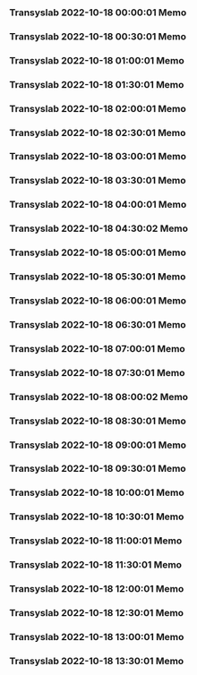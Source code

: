 ### Transyslab 2022-10-18 00:00:01 Memo
### Transyslab 2022-10-18 00:30:01 Memo
### Transyslab 2022-10-18 01:00:01 Memo
### Transyslab 2022-10-18 01:30:01 Memo
### Transyslab 2022-10-18 02:00:01 Memo
### Transyslab 2022-10-18 02:30:01 Memo
### Transyslab 2022-10-18 03:00:01 Memo
### Transyslab 2022-10-18 03:30:01 Memo
### Transyslab 2022-10-18 04:00:01 Memo
### Transyslab 2022-10-18 04:30:02 Memo
### Transyslab 2022-10-18 05:00:01 Memo
### Transyslab 2022-10-18 05:30:01 Memo
### Transyslab 2022-10-18 06:00:01 Memo
### Transyslab 2022-10-18 06:30:01 Memo
### Transyslab 2022-10-18 07:00:01 Memo
### Transyslab 2022-10-18 07:30:01 Memo
### Transyslab 2022-10-18 08:00:02 Memo
### Transyslab 2022-10-18 08:30:01 Memo
### Transyslab 2022-10-18 09:00:01 Memo
### Transyslab 2022-10-18 09:30:01 Memo
### Transyslab 2022-10-18 10:00:01 Memo
### Transyslab 2022-10-18 10:30:01 Memo
### Transyslab 2022-10-18 11:00:01 Memo
### Transyslab 2022-10-18 11:30:01 Memo
### Transyslab 2022-10-18 12:00:01 Memo
### Transyslab 2022-10-18 12:30:01 Memo
### Transyslab 2022-10-18 13:00:01 Memo
### Transyslab 2022-10-18 13:30:01 Memo
